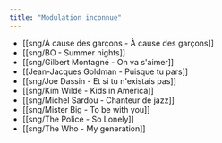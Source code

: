 ```yaml
---
title: "Modulation inconnue"
---
```


- [[sng/À cause des garçons - À cause des garçons]]
- [[sng/BO - Summer nights]]
- [[sng/Gilbert Montagné - On va s'aimer]]
- [[Jean-Jacques Goldman - Puisque tu pars]]
- [[sng/Joe Dassin - Et si tu n'existais pas]]
- [[sng/Kim Wilde - Kids in America]]
- [[sng/Michel Sardou - Chanteur de jazz]]
- [[sng/Mister Big - To be with you]]
- [[sng/The Police - So Lonely]]
- [[sng/The Who - My generation]]
